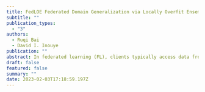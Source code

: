 ```yaml
---
title: FedLOE Federated Domain Generalization via Locally Overfit Ensemble
subtitle: ""
publication_types:
  - "3"
authors:
  - Ruqi Bai
  - David I. Inouye
publication: ""
abstract: In federated learning (FL), clients typically access data from just one distribution. Ideally, the learned models would generalize to out-of-distribution (OOD), i.e., domain generalization (DG). However, centralized DG methods cannot easily be adapted in the domain separation context and prior federated DG methods perform poorly when the number of clients is large. To address these challenges, we revisit the classic mixture-of-experts (MoE) idea by viewing each client as an expert on its own dataset. From this perspective, simple federated averaging can be seen as a type of iterative MoE, where the amount of local training determines the strength of each expert. Contrast to the FL communication-performance trade-off, we theoretically demonstrate that in linear cases and empirically validate in deep models that reducing communication frequency can effectively enhance DG performance, surpassing their centralized counterparts. Building on this, we further propose an additional MoE strategy to combine the client-specific classifier heads via standard DG objectives. Our proposed method empirically outperforms multiple centralized and federated baselines for domain generalization on several real datasets.
draft: false
featured: false
summary: ""
date: 2023-02-03T17:18:59.197Z
---
```

